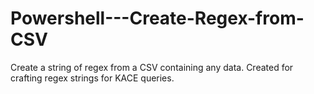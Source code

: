 # Powershell---Create-Regex-from-CSV
Create a string of regex from a CSV containing any data. Created for crafting regex strings for KACE queries.
